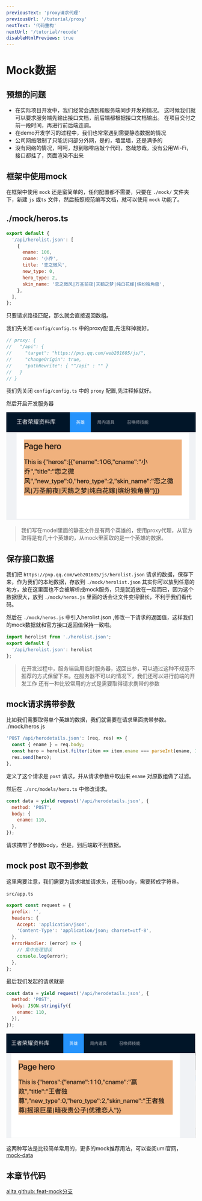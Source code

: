 ```yaml
---
previousText: 'proxy请求代理'
previousUrl: '/tutorial/proxy'
nextText: '代码重构'
nextUrl: '/tutorial/recode'
disableHtmlPreviews: true
---
```


# Mock数据

## 预想的问题

- 在实际项目开发中，我们经常会遇到和服务端同步开发的情况。
这时候我们就可以要求服务端先输出接口文档，前后端都根据接口文档输出。
在项目交付之前一段时间，再进行前后端连调。
- 在demo开发学习的过程中，我们也常常遇到需要静态数据的情况
- 公司网络限制了只能访问部分外网，是的，墙里墙，还是满多的
- 没有网络的情况，呵呵，想到咖啡店敲个代码，悠哉悠哉，没有公用Wi-Fi，接口都挂了，页面渲染不出来

## 框架中使用mock

在框架中使用 `mock` 还是蛮简单的，任何配置都不需要，只要在 `./mock/` 文件夹下，新建 `js` 或`ts` 文件，然后按照规范编写文档，就可以使用 `mock` 功能了。

## ./mock/heros.ts

```javascript
export default {
  '/api/herolist.json': [
    {
      ename: 106,
      cname: '小乔',
      title: '恋之微风',
      new_type: 0,
      hero_type: 2,
      skin_name: '恋之微风|万圣前夜|天鹅之梦|纯白花嫁|缤纷独角兽',
    },
  ],
};
```

只要请求路径匹配，那么就会直接返回数组。

我们先关闭 `config/config.ts` 中的proxy配置,先注释掉就好。

```javascript
// proxy: {
//   "/api": {
//     "target": "https://pvp.qq.com/web201605/js/",
//     "changeOrigin": true,
//     "pathRewrite": { "^/api" : "" }
//   }
// }
```

我们先关闭 `config/config.ts` 中的 `proxy` 配置,先注释掉就好。

然后开启开发服务器

![img](../../assets/img/tutorial/mock1.png)

> 我们写在model里面的静态文件是有两个英雄的，使用proxy代理，从官方取得是有几十个英雄的，从mock里面取的是一个英雄的数据。

## 保存接口数据

我们把 `https://pvp.qq.com/web201605/js/herolist.json` 请求的数据，保存下来，作为我们的本地数据，存放到 `./mock/herolist.json` 其实你可以放到任意的地方，放在这里面也不会被解析成mock服务，只是就近放在一起而已，因为这个数据很大，放到 `./mock/heros.js` 里面的话会让文件变得很长，不利于我们看代码。

然后在 `./mock/heros.js` 中引入herolist.json ,修改一下请求的返回值，这样我们的mock数据就和官方接口返回值保持一致啦。

```javascript
import herolist from './herolist.json';
export default {
  '/api/herolist.json': herolist
};
```

> 在开发过程中，服务端启用临时服务器，返回出参，可以通过这种不规范不推荐的方式保留下来。在服务器不可以的情况下，我们还可以进行前端的开发工作
> 还有一种比较常用的方式是需要取得请求携带的参数

## mock请求携带参数

比如我们需要取得单个英雄的数据，我们就需要在请求里面携带参数。<br />./mock/heros.js

```javascript
'POST /api/herodetails.json': (req, res) => {
  const { ename } = req.body;
  const hero = herolist.filter(item => item.ename === parseInt(ename, 10))[0];
  res.send(hero);
},
```

定义了这个请求是 `post` 请求，并从请求参数中取出来 `ename` 对原数组做了过滤。

然后在 `./src/models/hero.ts` 中修改请求。

```javascript
const data = yield request('/api/herodetails.json', {
  method: 'POST',
  body: {
    ename: 110,
  },
});
```

请求携带了参数body，但是，到后端取不到数据。

## mock post 取不到参数

这里需要注意，我们需要为请求增加请求头，还有body，需要转成字符串。

`src/app.ts`

```js
export const request = {
  prefix: '',
  headers: {
    Accept: 'application/json',
    'Content-Type': 'application/json; charset=utf-8',
  },
  errorHandler: (error) => {
    // 集中处理错误
    console.log(error);
  },
};
```

最后我们发起的请求就是

```javascript
const data = yield request('/api/herodetails.json', {
  method: 'POST',
  body: JSON.stringify({
    ename: 110,
  }),
});

```

![img](../../assets/img/tutorial/mock2.png)

这两种写法是比较简单常用的，更多的mock推荐用法，可以查阅umi官网，[mock-data](https://umijs.org/zh/guide/mock-data.html)

## 本章节代码

[alita github: feat-mock分支](https://github.com/alitajs/alitaDemo/tree/feat-mock)